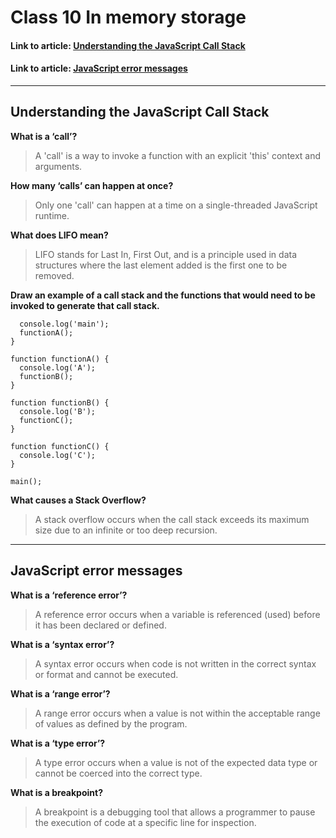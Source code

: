 # Class 10 In memory storage

#### Link to article: [Understanding the JavaScript Call Stack](https://www.freecodecamp.org/news/understanding-the-javascript-call-stack-861e41ae61d4)
#### Link to article: [JavaScript error messages](https://codeburst.io/javascript-error-messages-debugging-d23f84f0ae7c)

> 

***

## Understanding the JavaScript Call Stack

**What is a ‘call’?**
> A 'call' is a way to invoke a function with an explicit 'this' context and arguments.

**How many ‘calls’ can happen at once?**
> Only one 'call' can happen at a time on a single-threaded JavaScript runtime.

**What does LIFO mean?**
> LIFO stands for Last In, First Out, and is a principle used in data structures where the last element added is the first one to be removed.

**Draw an example of a call stack and the functions that would need to be invoked to generate that call stack.**
>
```function main() {
  console.log('main');
  functionA();
}

function functionA() {
  console.log('A');
  functionB();
}

function functionB() {
  console.log('B');
  functionC();
}

function functionC() {
  console.log('C');
}

main();
```
**What causes a Stack Overflow?**
> A stack overflow occurs when the call stack exceeds its maximum size due to an infinite or too deep recursion.


***


## JavaScript error messages

**What is a ‘reference error’?**
> A reference error occurs when a variable is referenced (used) before it has been declared or defined.

**What is a ‘syntax error’?**
> A syntax error occurs when code is not written in the correct syntax or format and cannot be executed.

**What is a ‘range error’?**
> A range error occurs when a value is not within the acceptable range of values as defined by the program.

**What is a ‘type error’?**
> A type error occurs when a value is not of the expected data type or cannot be coerced into the correct type.

**What is a breakpoint?**
> A breakpoint is a debugging tool that allows a programmer to pause the execution of code at a specific line for inspection.

